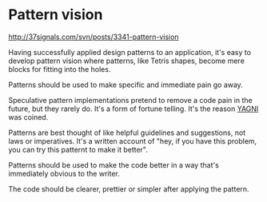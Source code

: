 # Pattern vision

http://37signals.com/svn/posts/3341-pattern-vision

Having successfully applied design patterns to an application, it's easy to develop pattern vision where patterns, like Tetris shapes, become mere blocks for fitting into the holes.

Patterns should be used to make specific and immediate pain go away.

Speculative pattern implementations pretend to remove a code pain in the future, but they rarely do. It's a form of fortune telling. It's the reason [YAGNI](http://en.wikipedia.org/wiki/You_ain't_gonna_need_it) was coined.

Patterns are best thought of like helpful guidelines and suggestions, not laws or imperatives. It's a written account of "hey, if you have this problem, you can try this patternt to make it better".

Patterns should be used to make the code better in a way that's immediately obvious to the writer.

The code should be clearer, prettier or simpler after applying the pattern.
